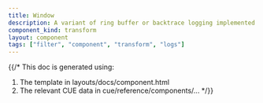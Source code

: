 ```yaml
---
title: Window
description: A variant of ring buffer or backtrace logging implemented as a sliding window
component_kind: transform
layout: component
tags: ["filter", "component", "transform", "logs"]
---
```


{{/*
This doc is generated using:

1. The template in layouts/docs/component.html
2. The relevant CUE data in cue/reference/components/...
*/}}
